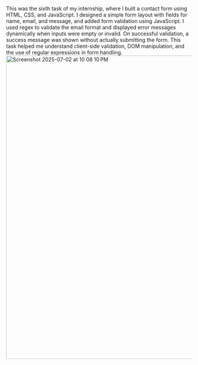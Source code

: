 This was the sixth task of my internship, where I built a contact form using HTML, CSS, and JavaScript. I designed a simple form layout with fields for name, email, and message, and added form validation using JavaScript. I used regex to validate the email format and displayed error messages dynamically when inputs were empty or invalid. On successful validation, a success message was shown without actually submitting the form. This task helped me understand client-side validation, DOM manipulation, and the use of regular expressions in form handling.
<img width="822" alt="Screenshot 2025-07-02 at 10 08 10 PM" src="https://github.com/user-attachments/assets/96bf2620-b5e8-4578-98e8-9253ad97833d" />
